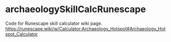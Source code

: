 # archaeologySkillCalcRunescape
Code for Runescape skill calculator wiki page. https://runescape.wiki/w/Calculator:Archaeology_Hotspot#Archaeology_Hotspot_Calculator
